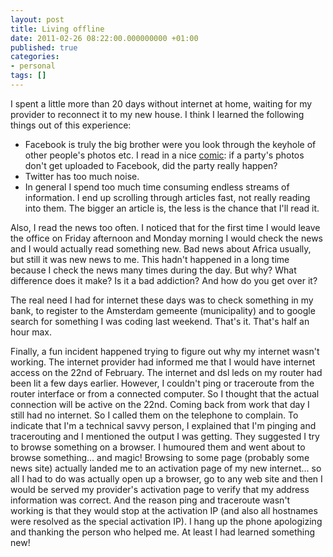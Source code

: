 ```yaml
---
layout: post
title: Living offline
date: 2011-02-26 08:22:00.000000000 +01:00
published: true
categories:
- personal
tags: []
---
```


I spent a little more than 20 days without internet at home, waiting for my provider to reconnect it to my new house. I think I learned the following things out of this experience:
<ul>
<li>Facebook is truly the big brother were you look through the keyhole of other people's photos etc. I read in a nice <a href="http://www.thedoghousediaries.com/?p=2543" target="_blank">comic</a>: if a party's photos don't get uploaded to Facebook, did the party really happen?</li>
<li>Twitter has too much noise.</li>
<li>In general I spend too much time consuming endless streams of information. I end up scrolling through articles fast, not really reading into them. The bigger an article is, the less is the chance that I'll read it.</li>
</ul>

Also, I read the news too often. I noticed that for the first time I would leave the office on Friday afternoon and Monday morning I would check the news and I would actually read something new. Bad news about Africa usually, but still it was new news to me. This hadn't happened in a long time because I check the news many times during the day. But why? What difference does it make? Is it a bad addiction? And how do you get over it?

The real need I had for internet these days was to check something in my bank, to register to the Amsterdam gemeente (municipality) and to google search for something I was coding last weekend. That's it. That's half an hour max.

Finally, a fun incident happened trying to figure out why my internet wasn't working. The internet provider had informed me that I would have internet access on the 22nd of February. The internet and dsl leds on my router had been lit a few days earlier. However, I couldn't ping or traceroute from the router interface or from a connected computer. So I thought that the actual connection will be active on the 22nd. Coming back from work that day I still had no internet. So I called them on the telephone to complain. To indicate that I'm a technical savvy person, I explained that I'm pinging and tracerouting and I mentioned the output I was getting. They suggested I try to browse something on a browser. I humoured them and went about to browse something... and magic! Browsing to some page (probably some news site) actually landed me to an activation page of my new internet... so all I had to do was actually open up a browser, go to any web site and then I would be served my provider's activation page to verify that my address information was correct. And the reason ping and traceroute wasn't working is that they would stop at the activation IP (and also all hostnames were resolved as the special activation IP). I hang up the phone apologizing and thanking the person who helped me. At least I had learned something new!
